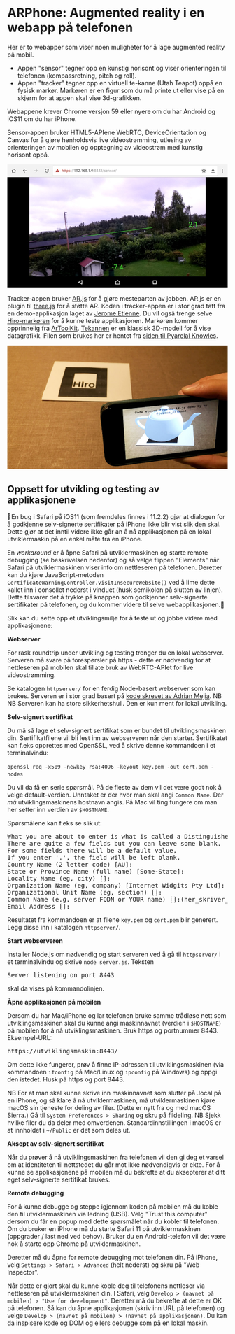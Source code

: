 ARPhone: Augmented reality i en webapp på telefonen
==

Her er to webapper som viser noen muligheter for å lage augmented reality på mobil.

* Appen "sensor" tegner opp en kunstig horisont og viser orienteringen til telefonen (kompassretning, pitch og roll).
* Appen "tracker" tegner opp en virtuell te-kanne (Utah Teapot) oppå en fysisk markør. Markøren er en figur som du må printe ut eller vise på en skjerm for at appen skal vise 3d-grafikken.

Webappene krever Chrome versjon 59 eller nyere om du har Android og iOS11 om du har iPhone.

Sensor-appen bruker HTML5-APIene WebRTC, DeviceOrientation og Canvas for å gjøre henholdsvis live videostrømming, utlesing av orienteringen av mobilen og opptegning av videostrøm med kunstig horisont oppå.

![Sensor-app på Android](images/sensorapp.jpg)

Tracker-appen bruker [AR.js](https://github.com/jeromeetienne/AR.js) for å gjøre mesteparten av jobben. AR.js er en plugin til [three.js](https://threejs.org/) for å støtte AR. Koden i tracker-appen er i stor grad tatt fra en demo-applikasjon laget av [Jerome Etienne](https://twitter.com/jerome_etienne). Du vil også trenge selve [Hiro-markøren](images/Hiro.pdf) for å kunne teste applikasjonen. Markøren kommer opprinnelig fra [ArToolKit](http://www.hitl.washington.edu/artoolkit/). [Tekannen](https://en.wikipedia.org/wiki/Utah_teapot) er en klassisk 3D-modell for å vise datagrafikk. Filen som brukes her er hentet fra [siden til Pyarelal Knowles](http://goanna.cs.rmit.edu.au/~pknowles/models.html).

![Tracker-app på iPhone](images/trackerapp.jpg)

Oppsett for utvikling og testing av applikasjonene
--

&#x1F534;En bug i Safari på iOS11 (som fremdeles finnes i 11.2.2) gjør at dialogen for å godkjenne selv-signerte sertifikater på iPhone ikke blir vist slik den skal. Dette gjør at det inntil videre ikke går an å nå applikasjonen på en lokal utviklermaskin på en enkel måte fra en iPhone.

En *workaround* er å åpne Safari på utviklermaskinen og starte remote debugging (se beskrivelsen nedenfor) og så velge flippen "Elements" når Safari på utviklermaskinen viser info om nettleseren på telefonen. Deretter kan du kjøre JavaScript-metoden `CertificateWarningController.visitInsecureWebsite()` ved å lime dette kallet inn i consollet nederst i vinduet (husk semikolon på slutten av linjen). Dette tilsvarer det å trykke på knappen som godkjenner selv-signerte sertifikater på telefonen, og du kommer videre til selve webapplikasjonen.&#x1F534;

Slik kan du sette opp et utviklingsmiljø for å teste ut og jobbe videre med applikasjonene:

**Webserver**

For rask roundtrip under utvikling og testing trenger du en lokal webserver. Serveren må svare på forespørsler på https - dette
er nødvendig for at nettleseren på mobilen skal tillate bruk av WebRTC-APIet for live videostrømming.

Se katalogen `httpserver/` for en ferdig Node-basert webserver som kan brukes. Serveren er i stor grad basert på [kode skrevet av Adrian Mejia](https://gist.github.com/amejiarosario/53afae82e18db30dadc9bc39035778e5). NB NB Serveren kan ha store sikkerhetshull. Den er kun ment for lokal utvikling.

**Selv-signert sertifikat**

Du må så lage et selv-signert sertifikat som er bundet til utviklingsmaskinen din. Sertifikatfilene vil bli lest inn av webserveren når den starter. Sertifikatet kan f.eks opprettes med OpenSSL, ved å skrive denne kommandoen i et terminalvindu:

`openssl req -x509 -newkey rsa:4096 -keyout key.pem -out cert.pem -nodes`

Du vil da få en serie spørsmål. På de fleste av dem vil det være godt nok å velge default-verdien. Unntaket er der hvor man skal angi `Common Name`. Der _må_ utviklingsmaskinens hostnavn angis. På Mac vil ting fungere om man her setter inn verdien av `$HOSTNAME`.

Spørsmålene kan f.eks se slik ut:

<pre>What you are about to enter is what is called a Distinguished Name or a DN.
There are quite a few fields but you can leave some blank.
For some fields there will be a default value,
If you enter '.', the field will be left blank.
Country Name (2 letter code) [AU]:
State or Province Name (full name) [Some-State]:
Locality Name (eg, city) []:
Organization Name (eg, company) [Internet Widgits Pty Ltd]:
Organizational Unit Name (eg, section) []:
Common Name (e.g. server FQDN or YOUR name) []:(her_skriver_du_hostnavnet)
Email Address []:</pre>

Resultatet fra kommandoen er at filene `key.pem` og `cert.pem` blir generert. Legg disse inn i katalogen `httpserver/`.

**Start webserveren**

Installer Node.js om nødvendig og start serveren ved å gå til `httpserver/` i et terminalvindu og skrive `node server.js`. Teksten

<pre>Server listening on port 8443</pre>

skal da vises på kommandolinjen.

**Åpne applikasjonen på mobilen**

Dersom du har Mac/iPhone og lar telefonen bruke samme trådløse nett som  utviklingsmaskinen skal du kunne angi maskinnavnet (verdien i `$HOSTNAME`) på mobilen for å nå utviklingsmaskinen. Bruk https og portnummer 8443. Eksempel-URL:

<pre>https://utviklingsmaskin:8443/</pre>

Om dette ikke fungerer, prøv å finne IP-adressen til utviklingsmaskinen (via kommandoen `ifconfig` på Mac/Linux og `ipconfig` på Windows) og oppgi den istedet. Husk på https og port 8443.

NB For at man skal kunne skrive inn maskinnavnet som slutter på .local på en iPhone, og så klare å nå utviklermaskinen, må utviklermaskinen kjøre macOS sin tjeneste for deling av filer. (Dette er nytt fra og med macOS Sierra.) Gå til `System Preferences > Sharing` og skru på fildeling. NB Sjekk hvilke filer du da deler med omverdenen. Standardinnstillingen i macOS er at innholdet i `~/Public` er det som deles ut.

**Aksept av selv-signert sertifikat**

Når du prøver å nå utviklingsmaskinen fra telefonen vil den gi deg et varsel om at identiteten til nettstedet du går mot ikke nødvendigvis er ekte. For å kunne se applikasjonene på mobilen må du bekrefte at du aksepterer at ditt eget selv-signerte sertifikat brukes.

**Remote debugging**

For å kunne debugge og steppe igjennom koden på mobilen må du koble den til utviklermaskinen via ledning (USB). Velg "Trust this computer" dersom du får en popup med dette spørsmålet når du kobler til telefonen. Om du bruker en iPhone må du starte Safari 11 på utviklermaskinen (oppgrader / last ned ved behov). Bruker du en Android-telefon vil det være nok å starte opp Chrome på utviklermaskinen.

Deretter må du åpne for remote debugging mot telefonen din. På iPhone, velg `Settings > Safari > Advanced` (helt nederst) og skru på "Web Inspector".

Når dette er gjort skal du kunne koble deg til telefonens nettleser via nettleseren på utviklermaskinen din. I Safari, velg `Develop > (navnet på mobilen) > "Use for development"`. Deretter må du bekrefte at dette er OK på telefonen. Så kan du åpne applikasjonen (skriv inn URL på telefonen) og velge `Develop > (navnet på mobilen) > (navnet på applikasjonen)`. Du kan da inspisere kode og DOM og ellers debugge som på en lokal maskin.
